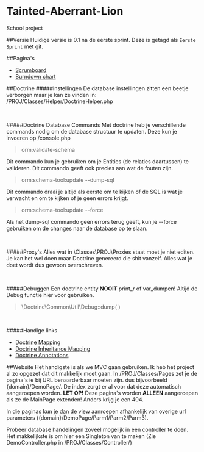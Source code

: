 Tainted-Aberrant-Lion
=====================

School project

##Versie
Huidige versie is 0.1 na de eerste sprint. Deze is getagd als `Eerste Sprint` met git.


##Pagina's
* [Scrumboard](https://huboard.com/waaghals/Tainted-Aberrant-Lion)
* [Burndown chart](http://radekstepan.com/github-burndown-chart/#!/waaghals/Tainted-Aberrant-Lion)

##Doctrine
#####Instellingen
De database instellingen zitten een beetje verborgen maar je kan ze vinden in: /PROJ/Classes/Helper/DoctrineHelper.php

<br>

#####Doctrine Database Commands
Met doctrine heb je verschillende commands nodig om de database structuur te updaten. Deze kun je invoeren op /console.php

> orm:validate-schema

Dit commando kun je gebruiken om je Entities (de relaties daartussen) te valideren. Dit commando geeft ook precies aan wat de fouten zijn.

> orm:schema-tool:update --dump-sql

Dit commando draai je altijd als eerste om te kijken of de SQL is wat je verwacht en om te kijken of je geen errors krijgt.

> orm:schema-tool:update --force

Als het dump-sql commando geen errors terug geeft, kun je --force gebruiken om de changes naar de database op te slaan.

<br>

#####Proxy's
Alles wat in \Classes\PROJ\Proxies staat moet je niet editen. Je kan het wel doen maar Doctrine genereerd die shit vanzelf. Alles wat je doet wordt dus gewoon overschreven.

<br>

#####Debuggen
Een doctrine entity **NOOIT** print_r of var_dumpen! Altijd de Debug functie hier voor gebruiken.

>\Doctrine\Common\Util\Debug::dump( )

<br>

#####Handige links
* [Doctrine Mapping](http://docs.doctrine-project.org/en/2.0.x/reference/association-mapping.html)
* [Doctrine Inheritance Mapping](http://docs.doctrine-project.org/en/2.0.x/reference/inheritance-mapping.html)
* [Doctrine Annotations](http://docs.doctrine-project.org/en/latest/reference/annotations-reference.html#annref-column)


##Website
Het handigste is als we MVC gaan gebruiken. Ik heb het project al zo opgezet dat dit makkelijk moet gaan. In /PROJ/Classes/Pages zet je de pagina's ie bij URL benaarderbaar moeten zijn. dus bijvoorbeeld {domain}/DemoPage/. De index zorgt er al voor dat deze automatisch aangeroepen worden. **LET OP!** Deze pagina's worden **ALLEEN** aangeroepen als ze de MainPage extenden! Anders krijg je een 404.

In die paginas kun je dan de view aanroepen afhankelijk van overige url parameters ({domain}/DemoPage/Parm1/Parm2/Parm3). 

Probeer database handelingen zoveel mogelijk in een controller te doen. Het makkelijkste is om hier een Singleton van te maken (Zie DemoController.php in /PROJ/Classes/Controller/)
